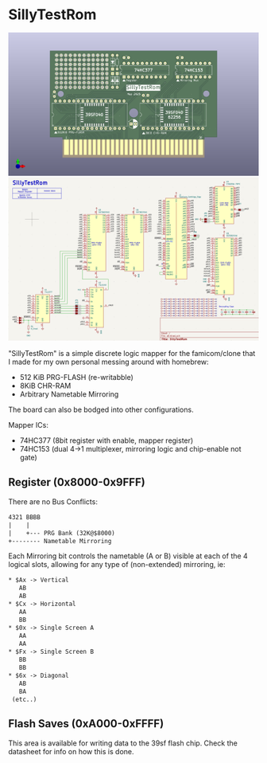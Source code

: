 # SillyTestRom

![PCB Render](pcb.png)
![Schematic](schematic.png)

"SillyTestRom" is a simple discrete logic mapper for the famicom/clone that I made for my own personal messing around with homebrew:

* 512 KiB PRG-FLASH (re-writabble)
* 8KiB CHR-RAM
* Arbitrary Nametable Mirroring

The board can also be bodged into other configurations.

Mapper ICs:
* 74HC377 (8bit register with enable, mapper register)
* 74HC153 (dual 4→1 multiplexer, mirroring logic and chip-enable not gate)

## Register (0x8000-0x9FFF)

There are no Bus Conflicts:

```
4321 BBBB
|    |
|    +--- PRG Bank (32K@$8000)
+-------- Nametable Mirroring

```

Each Mirroring bit controls the nametable (A or B) visible at each of the 4 logical slots, allowing for any type of (non-extended) mirroring, ie:

```
* $Ax -> Vertical
   AB
   AB
* $Cx -> Horizontal
   AA
   BB
* $0x -> Single Screen A
   AA
   AA
* $Fx -> Single Screen B
   BB
   BB
* $6x -> Diagonal
   AB
   BA
 (etc..)
```

## Flash Saves (0xA000-0xFFFF)

This area is available for writing data to the 39sf flash chip. Check the datasheet for info on how this is done.
